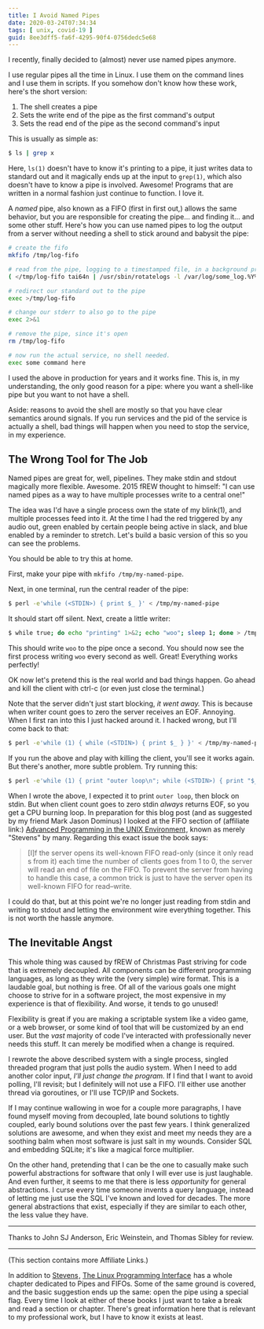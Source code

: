 ```yaml
---
title: I Avoid Named Pipes
date: 2020-03-24T07:34:34
tags: [ unix, covid-19 ]
guid: 8ee3dff5-fa6f-4295-90f4-0756dedc5e68
---
```

I recently, finally decided to (almost) never use named pipes anymore.

<!--more-->

I use regular pipes all the time in Linux.  I use them on the command lines and
I use them in scripts.  If you somehow don't know how these work, here's the
short version:

 1. The shell creates a pipe
 2. Sets the write end of the pipe as the first command's output
 3. Sets the read end of the pipe as the second command's input

This is usually as simple as:

```bash
$ ls | grep x
```

Here, `ls(1)` doesn't have to know it's printing to a pipe, it just writes data
to standard out and it magically ends up at the input to `grep(1)`, which also
doesn't have to know a pipe is involved.  Awesome!  Programs that are written
in a normal fashion just continue to function.  I love it.

A *named* pipe, also known as a FIFO (first in first out,) allows the same
behavior, but you are responsible for creating the pipe... and finding it...
and some other stuff.  Here's how you can use named pipes to log the output
from a server without needing a shell to stick around and babysit the pipe:

```bash
# create the fifo
mkfifo /tmp/log-fifo

# read from the pipe, logging to a timestamped file, in a background process
( </tmp/log-fifo tai64n | /usr/sbin/rotatelogs -l /var/log/some_log.%Y%m%d 3600 & )

# redirect our standard out to the pipe
exec >/tmp/log-fifo

# change our stderr to also go to the pipe
exec 2>&1

# remove the pipe, since it's open
rm /tmp/log-fifo

# now run the actual service, no shell needed.
exec some command here
```

I used the above in production for years and it works fine.  This is, in my
understanding, the only good reason for a pipe: where you want a shell-like
pipe but you want to not have a shell.

Aside: reasons to avoid the shell are mostly so that you have clear semantics
around signals.  If you run services and the pid of the service is actually a
shell, bad things will happen when you need to stop the service, in my
experience.

## The Wrong Tool for The Job

Named pipes are great for, well, pipelines.  They make stdin and stdout
magically more flexible.  Awesome.  2015 fREW thought to himself: "I can use
named pipes as a way to have multiple processes write to a central one!"

The idea was I'd have a single process own the state of my blink(1), and
multiple processes feed into it.  At the time I had the red triggered by any
audio out, green enabled by certain people being active in slack, and blue
enabled by a reminder to stretch.  Let's build a basic version of this so you
can see the problems.

You should be able to try this at home.

First, make your pipe with `mkfifo /tmp/my-named-pipe`.

Next, in one terminal, run the central reader of the pipe:

```bash
$ perl -e'while (<STDIN>) { print $_ }' < /tmp/my-named-pipe
```

It should start off silent.  Next, create a little writer:

```bash
$ while true; do echo "printing" 1>&2; echo "woo"; sleep 1; done > /tmp/my-named-pipe
```

This should write `woo` to the pipe once a second.  You should now see the
first process writing `woo` every second as well.  Great!  Everything works
perfectly!

OK now let's pretend this is the real world and bad things happen.  Go ahead
and kill the client with ctrl-c (or even just close the terminal.)

Note that the server didn't just start blocking, *it went away.*  This is
because when writer count goes to zero the server receives an EOF.  Annoying.
When I first ran into this I just hacked around it.  I hacked wrong, but I'll
come back to that:


```bash
$ perl -e'while (1) { while (<STDIN>) { print $_ } }' < /tmp/my-named-pipe
```

If you run the above and play with killing the client, you'll see it works
again.  But there's another, more subtle problem.  Try running this:

```bash
$ perl -e'while (1) { print "outer loop\n"; while (<STDIN>) { print "$_' } }' < /tmp/my-named-pipe
```

When I wrote the above, I expected it to print `outer loop`, then block on
stdin.  But when client count goes to zero stdin *always* returns EOF, so you
get a CPU burning loop.  In preparation for this blog post (and as suggested by
my friend Mark Jason Dominus) I looked at the FIFO section of (affiliate link:)
<a target="_blank" href="https://www.amazon.com/gp/product/0321637739/ref=as_li_tl?ie=UTF8&camp=1789&creative=9325&creativeASIN=0321637739&linkCode=as2&tag=afoolishmanif-20&linkId=beccb02b477b44e8b135aadcccd2e6f3">Advanced Programming in the UNIX Environment</a><img src="//ir-na.amazon-adsystem.com/e/ir?t=afoolishmanif-20&l=am2&o=1&a=0321637739" width="1" height="1" border="0" alt="" style="border:none !important; margin:0px !important;" />,
known as merely "Stevens" by many.  Regarding this exact issue the book says:

> [I]f the server opens its well-known FIFO read-only (since it only read s
> from it) each time the number of clients goes from 1 to 0, the server will
> read an end of file on the FIFO. To prevent the server from having to handle
> this case, a common trick is just to have the server open its well-known FIFO
> for read–write.

I could do that, but at this point we're no longer just reading from stdin and
writing to stdout and letting the environment wire everything together.  This
is not worth the hassle anymore.

## The Inevitable Angst

This whole thing was caused by fREW of Christmas Past striving for code that is
extremely decoupled.  All components can be different programming languages, as
long as they write the (very simple) wire format.  This is a laudable goal, but
nothing is free.  Of all of the various goals one might choose to strive for in
a software project, the most expensive in my experience is that of flexibility.
And worse, it tends to go unused!

Flexibility is great if you are making a scriptable system like a video game,
or a web browser, or some kind of tool that will be customized by an end user.
But the *vast* majority of code I've interacted with professionally never needs
this stuff.  It can merely be modified when a change is required.

I rewrote the above described system with a single process, singled threaded
program that just polls the audio system.  When I need to add another color
input, *I'll just change the program.*  If I find that I want to avoid polling,
I'll revisit; but I definitely will not use a FIFO.  I'll either use another
thread via goroutines, or I'll use TCP/IP and Sockets.

If I may continue wallowing in woe for a couple more paragraphs, I have found
myself moving from decoupled, late bound solutions to tightly coupled, early
bound solutions over the past few years.  I think generalized solutions are
awesome, and when they exist and meet my needs they are a soothing balm when
most software is just salt in my wounds.  Consider SQL and embedding SQLite;
it's like a magical force multiplier.

On the other hand, pretending that I can be the one to casually make such
powerful abstractions for software that only I will ever use is just laughable.
And even further, it seems to me that there is less *opportunity* for general
abstractions.  I curse every time someone invents a query language, instead of
letting me just use the SQL I've known and loved for decades.  The more general
abstractions that exist, especially if they are similar to each other, the less
value they have.

---

Thanks to John SJ Anderson, Eric Weinstein, and Thomas Sibley for review.

---

(This section contains more Affiliate Links.)

In addition to
<a target="_blank" href="https://www.amazon.com/gp/product/0321637739/ref=as_li_tl?ie=UTF8&camp=1789&creative=9325&creativeASIN=0321637739&linkCode=as2&tag=afoolishmanif-20&linkId=beccb02b477b44e8b135aadcccd2e6f3">Stevens</a><img src="//ir-na.amazon-adsystem.com/e/ir?t=afoolishmanif-20&l=am2&o=1&a=0321637739" width="1" height="1" border="0" alt="" style="border:none !important; margin:0px !important;" />,
<a target="_blank" href="https://www.amazon.com/gp/product/1593272200/ref=as_li_tl?ie=UTF8&camp=1789&creative=9325&creativeASIN=1593272200&linkCode=as2&tag=afoolishmanif-20&linkId=d1b81485a8c6ef02ead0f7e2d568594b">The Linux Programming Interface</a><img src="//ir-na.amazon-adsystem.com/e/ir?t=afoolishmanif-20&l=am2&o=1&a=1593272200" width="1" height="1" border="0" alt="" style="border:none !important; margin:0px !important;" />
has a whole chapter dedicated to Pipes and FIFOs.  Some of the same ground is
covered, and the basic suggestion ends up the same: open the pipe using a
special flag.  Every time I look at either of these books I just want to take a
break and read a section or chapter.  There's great information here that is
relevant to my professional work, but I have to know it exists at least.
